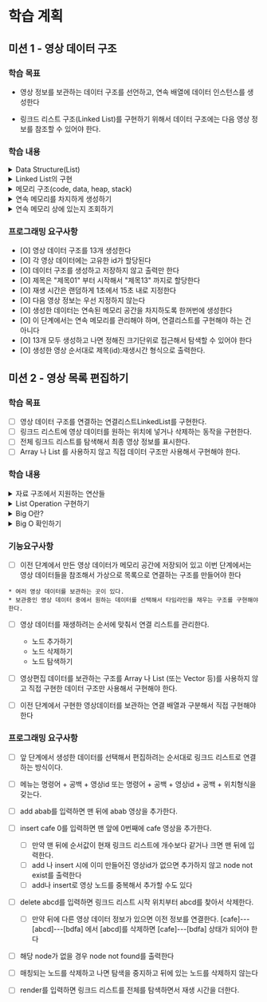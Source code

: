 # 학습 계획

## 미션 1 - 영상 데이터 구조

### 학습 목표

- 영상 정보를 보관하는 데이터 구조를 선언하고, 연속 배열에 데이터 인스턴스를 생성한다

- 링크드 리스트 구조(Linked List)를 구현하기 위해서 데이터 구조에는 다음 영상 정보를 참조할 수 있어야 한다.

### 학습 내용

<details>
<summary>Data Structure(List)</summary>

- 데이터 스트럭쳐를 배우는 이유 : 자료 구조를 통한 메모리의 효율적 사용
- RAM(Random Access Memory) : 데이터 주소를 통해 데이터에 접근하는 시간이 동일하다.
- 배열 리스트와 연결 리스트의 특징 비교
    - Array List : 메모리 주소 상에 연속으로 붙어있다.
        - 한 번 할당을 하면 배열의 크기를 변경하기 어렵다. 더 많은 배열의 할당이 필요하면 메모리 상의 다른 주소를 확보한 후 전체가 옮겨가야한다.(재할당)
        - 위치를 알고있다면 데이터의 접근은 매우 빠르다.
    - Linked List : 각 데이터들이 메모리 상에 흩어져 있지만 연결되어 있다.
        - 서로 떨어져있기 떄문에 가변적으로 데이터를 관리하기 용이하다.
        - 엘리먼트의 index에 따라서 데이터를 탐색하는데 걸리는 시간이 상이하다.(비효율적)

</details>
<details>
<summary>Linked List의 구현</summary>

- 연결 리스트의 구조
  ![img.png](img.png)
    - Node, Vertex(정점) : 연결 리스트의 요소를 나타내는 표현, 연결성을 강조한 표현임
    - 객체 지향 언어에서는 객체를 사용해서 연결 리스트를 구현한다.
    - 헤드 필드 : 첫번째 노드의 위치를 가지고 있는 필드
    - 데이터 필드 : 데이터가 저장되는 필드
    - 링크 필드 : 다음 노드를 가리키는 필드
- 연결 리스트의 상세 구현
    - 연결 리스트 객체
        - node 참조 객체
            - next 필드() : 다음 노드의 주소를 저장
            - value 필드 : 현재 노드의 값을 저장
        - head 필드 : node 참조 변수를 저장한다.

</details>
<details>
<summary>메모리 구조(code, data, heap, stack) </summary>

- code : 코드가 보관되는 영역
- data : 전역변수, static 변수
  - main이 호출되기 전에 데이터 영역에 할당되어 프로그램 종료 시까지 존재
- heap : 동적 할당 - 프로그래머가 할당하는, 따라서 관리해야하는 메모리
  - 동적으로 할당되므로 컴파일타임이 아닌 런타임에서 결정되는 메모리
    - new를 통해 할당하는 경우 인스턴스는 heap에 저장된다.
    - ex) String은 초기화 시 new String / String = "" 두가지 경우의 인스턴스가 저장되는 위치가 다르다.
  - JAVA의 경우 GC를 통해 자동으로 관리되는 영역
  - C의 경우 malloc / free로 직접 할당 및 해제가 필요하다.
  - 보통 stack보다 큰 메모리를 할당 받기 위해 필요
- stack : 지역변수, 매개변수 - 함수 호출 시에 생성되며 호출이 완료되면 사라진다. 
  - 끝에서부터 데이터를 건초더미처럼 쌓아 올리는 역할을 한다.
  - 정적 할당이므로 필요한 메모리 공간을 컴파일 타임에 알 수 있다.

따라서, 객체의 배열의 경우 객체를 참조하는 변수(4byte)는 stack 영역에 생성되며, 동적 할당되는 객체의 인스턴스 배열은 heap 영역에 연속적으로 생성된다.
</details>
<details>
<summary>연속 메모리를 차지하게 생성하기</summary>

처음에는 정보를 가지는 각 인스턴스들의 배열로 선언하려고 했는데, 문제의 제약 조건 중 배열에 저장하지 말라는 조건이 있어, 저장하지 않고 반복문으로 인스턴스 생성 후 바로 출력하도록 처리하였다. 반복적으로 생성했을
때 메모리 상에서 연속적으로 존재할 것이며, 배열을 저장하지 않는다는 조건도 만족할 수 있었다.

```
public VideoArrayList(int number) {
        for (int i=0;i<number;i++) {
            View.printResult(new VideoNode());
        }
    }
```

정확하게는 그렇다고 여기까지 생각했었다.
</details>
<details>
<summary>연속 메모리 상에 있는지 조회하기</summary>

그리고, 아래 hash code 확인하는 라이브러리로 객체의 메모리가 과연 연속으로 존재하는지 조회하였는데 일단 불연속적으로 존재한다는 결론을 내렸다.

```
// 객체의 주소 확인 명령어 : System.identityHashCode();
// 결과 값이 10진법으로 출력되어 long.toHexString으로 16진법 변환

7291c18f
34a245ab
7cc355be
6e8cf4c6
12edcd21
34c45dca
52cc8049
5b6f7412
27973e9b
312b1dae
7530d0a
27bc2616
3941a79c
```

왜 연속적으로 주소가 생성되지 않는걸까? 고민하다 알게된 두가지 사실.

1. 위 함수는 Hash Code를 조회하는 함수인데, 해쉬코드와 메모리 주소는 대응되지만 다른 개념이다.

- 메모리 주소와 hashcode의 관계
    - hashCode는 고유한 개체에 고유한 정수를 반환하는 개념이다.
    - 따라서 메모리 주소로 무조건 구현되지는 않는다.
    - hashCode 구현은 JVM에 달려있다.
    - 즉, hashCode를 생성하는 방법은 JDK의 버전에 따라 상이하다.
        - 난수 / 메모리 주소의 함수 / 메모리 주소의 int Casting 등

2. JVM의 작동 원리 상 메모리 주소를 조회하는 것은 의미가 없다.
    - JVM은 객체의 주소를 고정 값으로 가지고 있지 않다.
    - 가비지 컬렉터가 객체의 위치를 바꾸기 때문에 주소값이 의미 없고 제공을 원하지 않는다.
    - 보안 문제로 또한 직접 접근을 막아두었다. 그렇기 때문에 메모리 주소와 대응되는 해쉬 코드를 암호화하여 사용하는 것.
    - 해쉬코드를 얻는 메서드로 얻은 HashCode는 초기 선언 시의 값에 불과하며 GC에 따라 계속 바뀐다.

그래도 여기까지 온 이상 오기로 초기 메모리 주소가 배열에서는 연속적으로 생성되는 것인지 확인하고 싶었다. 그래서 Stackoverflow 구글링으로 자바의
printAddress를 구현해놓은 함수를 찾아 실행했으나.. 결과는 아래처럼 실패했다. 이유는 JVM이 어떻게 메모리를 사용하는지(32-bit, 64-bit)에 따라 오브젝트의 인덱스가 영향을 받고 주소를 찾는
방식이 영향을 받기 때문이다.
여기까지의 삽질을 마무리로 자바에서 메모리 주소 추적을 마쳤다.

```
---영상클립 생성---
cdfa: 0x8
제목1: 0x8
facd: 0x8
제목2: 0x8
baee: 0x8
제목3: 0x8
aafe: 0x8
```

</details>

### 프로그래밍 요구사항

- [O] 영상 데이터 구조를 13개 생성한다
- [O] 각 영상 데이터에는 고유한 id가 할당된다
- [O] 데이터 구조를 생성하고 저장하지 않고 출력만 한다
- [O] 제목은 "제목01" 부터 시작해서 "제목13" 까지로 할당한다
- [O] 재생 시간은 랜덤하게 1초에서 15초 내로 지정한다
- [O] 다음 영상 정보는 우선 지정하지 않는다
- [O] 생성한 데이터는 연속된 메모리 공간을 차지하도록 한꺼번에 생성한다
- [O] 이 단계에서는 연속 메모리를 관리해야 하며, 연결리스트를 구현해야 하는 건 아니다
- [O] 13개 모두 생성하고 나면 정해진 크기단위로 접근해서 탐색할 수 있어야 한다
- [O] 생성한 영상 순서대로 제목(id):재생시간 형식으로 출력한다.

## 미션 2 - 영상 목록 편집하기

### 학습 목표

- [ ] 영상 데이터 구조를 연결하는 연결리스트LinkedList를 구현한다.
- [ ] 링크드 리스트에 영상 데이터를 원하는 위치에 넣거나 삭제하는 동작을 구현한다.
- [ ] 전체 링크드 리스트를 탐색해서 최종 영상 정보를 표시한다.
- [ ] Array 나 List 를 사용하지 않고 직접 데이터 구조만 사용해서 구현해야 한다.

### 학습 내용

<details>
<summary>자료 구조에서 지원하는 연산들</summary>

- 선회 :
- 찾기 :
- 삽입 :
- 삭제 :
- 정렬 :
- 병합 :
- 기타 :

</details>
<details>
<summary>List Operation 구현하기</summary>

- 연결 리스트의 삽입
    - array list는 삽입 시 뒤의 모든 엘리먼트의 자리 이동이 필요해 느린 반면, linked list는 참조값 2개만 변경시키면 되어서 빠르다.
    - temp1는 삽입하려는 전 인덱스의 node를 참조
    - temp2는 삽입하려는 후 인덱스의 node를 참조
    - temp1.next는 새로운 노드를 참조
    - 새로운 노드의 next는 temp2를 참조
- 연결 리스트의 삭제
    - 삭제할 노드의 이전 노드를 cur 참조변수가 참조하도록 한다.
    - 삭제할 노드를 temp 참조 변수를 생성해서 참조하도록 한다.
    - 삭제할 노드의 뒷 노드를 cur.next가 참조하도록 한다.
- 연결 리스트의 조회
    - 참조변수를 counter만큼 next로 넘긴다.

</details>
<details>
<summary>Big O란?</summary>

</details>
<details>
<summary>Big O 확인하기</summary>

</details>

### 기능요구사항

- [ ] 이전 단계에서 만든 영상 데이터가 메모리 공간에 저장되어 있고 이번 단계에서는 영상 데이터들을 참조해서 가상으로 목록으로 연결하는 구조를 만들어야 한다

```
* 여러 영상 데이터를 보관하는 곳이 있다.
* 보관중인 영상 데이터 중에서 원하는 데이터를 선택해서 타임라인을 채우는 구조를 구현해야 한다.
  ```

- [ ] 영상 데이터를 재생하려는 순서에 맞춰서 연결 리스트를 관리한다.
    - 노드 추가하기
    - 노드 삭제하기
    - 노드 탐색하기

- [ ] 영상편집 데이터를 보관하는 구조를 Array 나 List (또는 Vector 등)를 사용하지 않고 직접 구현한 데이터 구조만 사용해서 구현해야 한다.
- [ ] 이전 단계에서 구현한 영상데이터를 보관하는 연결 배열과 구분해서 직접 구현해야 한다

### 프로그래밍 요구사항

- [ ] 앞 단계에서 생성한 데이터를 선택해서 편집하려는 순서대로 링크드 리스트로 연결하는 방식이다.
- [ ] 메뉴는 명령어 + 공백 + 영상id 또는 명령어 + 공백 + 영상id + 공백 + 위치형식을 갖는다.
- [ ] add abab를 입력하면 맨 뒤에 abab 영상을 추가한다.
- [ ] insert cafe 0를 입력하면 맨 앞에 0번째에 cafe 영상을 추가한다.
    - [ ] 만약 맨 뒤에 순서값이 현재 링크드 리스트에 개수보다 같거나 크면 맨 뒤에 입력한다.
    - [ ] add 나 insert 시에 이미 만들어진 영상id가 없으면 추가하지 않고 node not exist를 출력한다
    - [ ] add나 insert로 영상 노드를 중복해서 추가할 수도 있다
- [ ] delete abcd를 입력하면 링크드 리스트 시작 위치부터 abcd를 찾아서 삭제한다.
    - [ ] 만약 뒤에 다른 영상 데이터 정보가 있으면 이전 정보를 연결한다.
      [cafe]---[abcd]---[bdfa] 에서 [abcd]를 삭제하면 [cafe]---[bdfa] 상태가 되어야 한다
- [ ] 해당 node가 없을 경우 node not found를 출력한다
- [ ] 매칭되는 노드를 삭제하고 나면 탐색을 중지하고 뒤에 있는 노드를 삭제하지 않는다
- [ ] render를 입력하면 링크드 리스트를 전체를 탐색하면서 재생 시간을 더한다.

